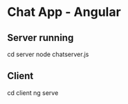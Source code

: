 # Chat App - Angular

## Server running
cd server
node chatserver.js

## Client
cd client
ng serve


